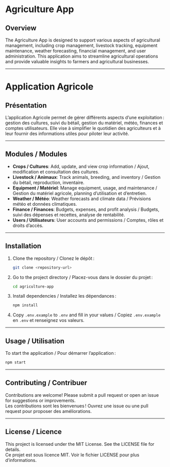 # Agriculture App

## Overview

The Agriculture App is designed to support various aspects of agricultural management, including crop management, livestock tracking, equipment maintenance, weather forecasting, financial management, and user administration. This application aims to streamline agricultural operations and provide valuable insights to farmers and agricultural businesses.

---

# Application Agricole

## Présentation

L’application Agricole permet de gérer différents aspects d’une exploitation : gestion des cultures, suivi du bétail, gestion du matériel, météo, finances et comptes utilisateurs. Elle vise à simplifier le quotidien des agriculteurs et à leur fournir des informations utiles pour piloter leur activité.

---

## Modules / Modules

- **Crops / Cultures**: Add, update, and view crop information / Ajout, modification et consultation des cultures.
- **Livestock / Animaux**: Track animals, breeding, and inventory / Gestion du bétail, reproduction, inventaire.
- **Equipment / Matériel**: Manage equipment, usage, and maintenance / Gestion du matériel agricole, planning d’utilisation et d’entretien.
- **Weather / Météo**: Weather forecasts and climate data / Prévisions météo et données climatiques.
- **Finance / Finances**: Budgets, expenses, and profit analysis / Budgets, suivi des dépenses et recettes, analyse de rentabilité.
- **Users / Utilisateurs**: User accounts and permissions / Comptes, rôles et droits d’accès.

---

## Installation

1. Clone the repository / Clonez le dépôt :
   ```sh
   git clone <repository-url>
   ```

2. Go to the project directory / Placez-vous dans le dossier du projet :
   ```sh
   cd agriculture-app
   ```

3. Install dependencies / Installez les dépendances :
   ```sh
   npm install
   ```

4. Copy `.env.example` to `.env` and fill in your values / Copiez `.env.example` en `.env` et renseignez vos valeurs.

---

## Usage / Utilisation

To start the application / Pour démarrer l’application :
```sh
npm start
```

---

## Contributing / Contribuer

Contributions are welcome! Please submit a pull request or open an issue for suggestions or improvements.  
Les contributions sont les bienvenues ! Ouvrez une issue ou une pull request pour proposer des améliorations.

---

## License / Licence

This project is licensed under the MIT License. See the LICENSE file for details.  
Ce projet est sous licence MIT. Voir le fichier LICENSE pour plus d’informations.
